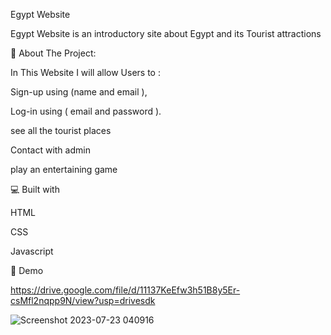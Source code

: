 Egypt Website

Egypt Website is an introductory site about Egypt and its Tourist attractions

🧐 About The Project:

In This Website I will allow Users to :

Sign-up using (name and email ),

Log-in using ( email and password ).

see all the tourist places

Contact with admin

play an entertaining game

💻 Built with

HTML

CSS

Javascript

🚀 Demo

https://drive.google.com/file/d/11137KeEfw3h51B8y5Er-csMfl2nqpp9N/view?usp=drivesdk

![Screenshot 2023-07-23 040916](https://github.com/DinaElbeny/Egypt/assets/73561115/b5161608-ba92-4572-99b6-5e77e9fc72b1)
